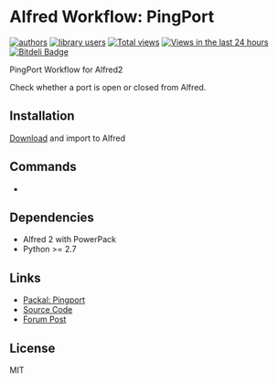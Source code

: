 Alfred Workflow: PingPort
=========================

[![authors](https://sourcegraph.com/api/repos/github.com/moul/alfred-workflow-pingport/badges/authors.png)](https://sourcegraph.com/github.com/moul/alfred-workflow-pingport)
[![library users](https://sourcegraph.com/api/repos/github.com/moul/alfred-workflow-pingport/badges/library-users.png)](https://sourcegraph.com/github.com/moul/alfred-workflow-pingport)
[![Total views](https://sourcegraph.com/api/repos/github.com/moul/alfred-workflow-pingport/counters/views.png)](https://sourcegraph.com/github.com/moul/alfred-workflow-pingport)
[![Views in the last 24 hours](https://sourcegraph.com/api/repos/github.com/moul/alfred-workflow-pingport/counters/views-24h.png)](https://sourcegraph.com/github.com/moul/alfred-workflow-pingport)
[![Bitdeli Badge](https://d2weczhvl823v0.cloudfront.net/moul/alfred-workflow-pingport/trend.png)](https://bitdeli.com/free "Bitdeli Badge")

PingPort Workflow for Alfred2

Check whether a port is open or closed from Alfred.

Installation
------------

[Download](https://github.com/moul/alfred-workflow-pingport/raw/master/PingPort.alfredworkflow) and import to Alfred

Commands
--------

-

Dependencies
------------

- Alfred 2 with PowerPack
- Python >= 2.7

Links
-----

- [Packal: Pingport](http://www.packal.org/workflow/pingport)
- [Source Code](https://github.com/moul/alfred-workflow-pingport/)
- [Forum Post](http://www.alfredforum.com/topic/4171-pingport-check-whether-a-tcp-port-is-open-or-closed/)

License
-------

MIT
